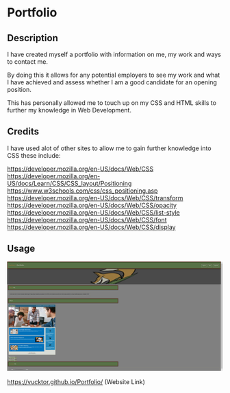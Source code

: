 # Portfolio

## Description
I have created myself a portfolio with information on me, my work and ways to contact me.

By doing this it allows for any potential employers to see my work and what I have achieved and assess whether I am a good candidate for an opening position.

This has personally allowed me to touch up on my CSS and HTML skills to further my knowledge in Web Development.

## Credits
I have used alot of other sites to allow me to gain further knowledge into CSS these include:

https://developer.mozilla.org/en-US/docs/Web/CSS
https://developer.mozilla.org/en-US/docs/Learn/CSS/CSS_layout/Positioning
https://www.w3schools.com/css/css_positioning.asp
https://developer.mozilla.org/en-US/docs/Web/CSS/transform
https://developer.mozilla.org/en-US/docs/Web/CSS/opacity
https://developer.mozilla.org/en-US/docs/Web/CSS/list-style
https://developer.mozilla.org/en-US/docs/Web/CSS/font
https://developer.mozilla.org/en-US/docs/Web/CSS/display

## Usage

![alt text](/assets/images/portfolioSC.png)

https://vucktor.github.io/Portfolio/ (Website Link)
